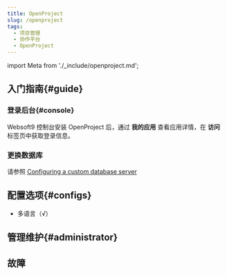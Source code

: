 ```yaml
---
title: OpenProject
slug: /openproject
tags:
  - 项目管理
  - 协作平台
  - OpenProject
---
```


import Meta from './_include/openproject.md';

<Meta name="meta" />

## 入门指南{#guide}

### 登录后台{#console}

Websoft9 控制台安装 OpenProject 后，通过 **我的应用** 查看应用详情，在 **访问** 标签页中获取登录信息。  

### 更换数据库

请参照 [Configuring a custom database server](https://www.openproject.org/docs/installation-and-operations/configuration/database/)

## 配置选项{#configs}

- 多语言（√）

## 管理维护{#administrator}

## 故障
